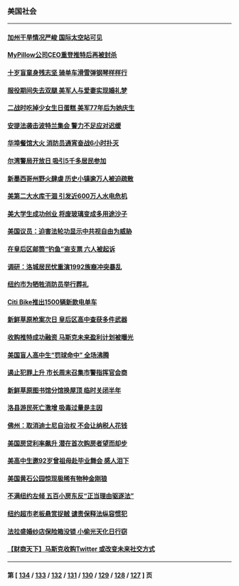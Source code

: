 ### 美国社会
---
#### [加州干旱情况严峻 国际太空站可见](../../pages/ncid1078160/n13725823.md) 
#### [MyPillow公司CEO重登推特后再被封杀](../../pages/ncid1078160/n13725760.md) 
#### [十岁盲童身残志坚 骑单车滑雪弹钢琴样样行](../../pages/ncid1078160/n13725302.md) 
#### [服役期间失去双腿 美军人与爱妻实现婚礼梦](../../pages/ncid1078160/n13725276.md) 
#### [二战时吃掉少女生日蛋糕 美军77年后为她庆生](../../pages/ncid1078160/n13725139.md) 
#### [安提法袭击波特兰集会 警力不足应对迟缓](../../pages/ncid1078160/n13725025.md) 
#### [华埠餐馆大火 消防员通宵奋战6小时扑灭](../../pages/ncid1078160/n13725207.md) 
#### [尔湾警局开放日 吸引5千多居民参加](../../pages/ncid1078160/n13725201.md) 
#### [新墨西哥州野火肆虐 历史小镇逾万人被迫疏散](../../pages/ncid1078160/n13724944.md) 
#### [美第二大水库干涸 引发近600万人水电危机](../../pages/ncid1078160/n13724250.md) 
#### [美大学生成功创业 将废玻璃变成多用途沙子](../../pages/ncid1078160/n13723955.md) 
#### [美国议员：迫害法轮功显示中共视自由为威胁](../../pages/ncid1078160/n13724087.md) 
#### [在皇后区邮筒“钓鱼”盗支票  六人被起诉](../../pages/ncid1078160/n13723845.md) 
#### [调研：洛城居民忧重演1992族裔冲突暴乱](../../pages/ncid1078160/n13723899.md) 
#### [纽约市为牺牲消防员举行葬礼](../../pages/ncid1078160/n13723835.md) 
#### [Citi Bike推出1500辆新款电单车](../../pages/ncid1078160/n13723829.md) 
#### [新鲜草原枪案次日 皇后区高中查获多件武器](../../pages/ncid1078160/n13723830.md) 
#### [收购推特成功融资 马斯克未来盈利计划被曝光](../../pages/ncid1078160/n13723526.md) 
#### [美国盲人高中生“罚球命中” 全场沸腾](../../pages/ncid1078160/n13723218.md) 
#### [遏止犯罪上升 市长周末召集市警指挥官会商](../../pages/ncid1078160/n13723072.md) 
#### [新鲜草原图书馆分馆换屋顶 临时关闭半年](../../pages/ncid1078160/n13723054.md) 
#### [洛县游民死亡激增 吸毒过量是主因](../../pages/ncid1078160/n13723046.md) 
#### [佛州：取消迪士尼自治权 不会让纳税人花钱](../../pages/ncid1078160/n13722837.md) 
#### [美国房贷利率飙升 潜在首次购房者望而却步](../../pages/ncid1078160/n13722721.md) 
#### [美高中生邀92岁曾祖母赴毕业舞会 感人泪下](../../pages/ncid1078160/n13722328.md) 
#### [美国黄石公园惊现极稀有物种金刚狼](../../pages/ncid1078160/n13722316.md) 
#### [不满纽约左倾 五百小房东反“正当理由驱逐法”](../../pages/ncid1078160/n13722216.md) 
#### [纽约超市老板悬赏捉贼 谴责保释法纵容惯犯](../../pages/ncid1078160/n13722189.md) 
#### [法拉盛婚纱店保险箱没锁 小偷光天化日行窃](../../pages/ncid1078160/n13722182.md) 
#### [【财商天下】马斯克收购Twitter 或改变未来社交方式](../../pages/ncid1078160/n13721958.md) 

---
#### 第 [ [134](./134.md) / [133](./133.md) / [132](./132.md) / [131](./131.md) / [130](./130.md) / [129](./129.md) / [128](./128.md) / [127](./127.md) ] 页
